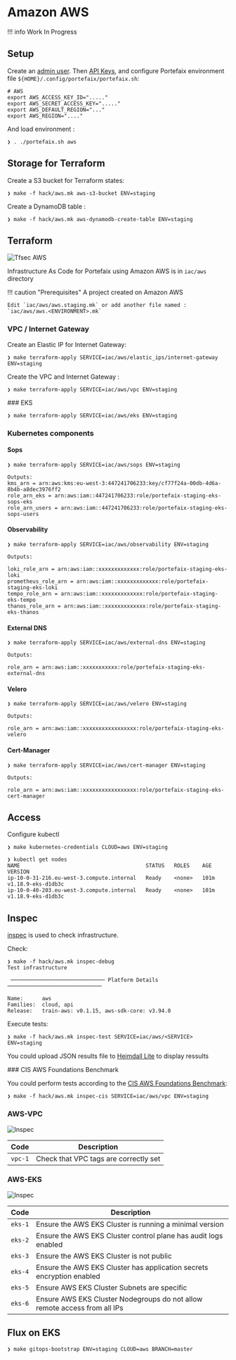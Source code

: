 # Amazon AWS

!!! info
    Work In Progress

## Setup

Create an [admin user](https://docs.aws.amazon.com/IAM/latest/UserGuide/getting-started_create-admin-group.html).
Then [API Keys](https://console.aws.amazon.com/iam/home?#/security_credentials),
and configure Portefaix environment file `${HOME}/.config/portefaix/portefaix.sh`:

```shell
# AWS
export AWS_ACCESS_KEY_ID="....."
export AWS_SECRET_ACCESS_KEY="....."
export AWS_DEFAULT_REGION="..."
export AWS_REGION="...."
```

And load environment :

```shell
❯ . ./portefaix.sh aws
```

## Storage for Terraform

Create a S3 bucket for Terraform states:

```shell
❯ make -f hack/aws.mk aws-s3-bucket ENV=staging
```

Create a DynamoDB table :

```shell
❯ make -f hack/aws.mk aws-dynamodb-create-table ENV=staging
```

## Terraform

![Tfsec AWS](https://github.com/nlamirault/portefaix/workflows/Tfsec%20AWS/badge.svg)

Infrastructure As Code for Portefaix using Amazon AWS is in
`iac/aws` directory

!!! caution "Prerequisites"
    A project created on Amazon AWS

    Edit `iac/aws/aws.staging.mk` or add another file named :
    `iac/aws/aws.<ENVIRONMENT>.mk`

### VPC / Internet Gateway

Create an Elastic IP for Internet Gateway:

```shell
❯ make terraform-apply SERVICE=iac/aws/elastic_ips/internet-gateway ENV=staging
```

Create the VPC and Internet Gateway :

```shell
❯ make terraform-apply SERVICE=iac/aws/vpc ENV=staging
```

### EKS

```shell
❯ make terraform-apply SERVICE=iac/aws/eks ENV=staging
```

### Kubernetes components

#### Sops

```shell
❯ make terraform-apply SERVICE=iac/aws/sops ENV=staging

Outputs:                                                                                                                                                
kms_arn = arn:aws:kms:eu-west-3:447241706233:key/cf77f24a-00db-4d6a-8b4b-a8dec3976ff2                     
role_arn_eks = arn:aws:iam::447241706233:role/portefaix-staging-eks-sops-eks                              
role_arn_users = arn:aws:iam::447241706233:role/portefaix-staging-eks-sops-users         
```

#### Observability

```shell
❯ make terraform-apply SERVICE=iac/aws/observability ENV=staging

Outputs:

loki_role_arn = arn:aws:iam::xxxxxxxxxxxxx:role/portefaix-staging-eks-loki
prometheus_role_arn = arn:aws:iam::xxxxxxxxxxxxx:role/portefaix-staging-eks-loki
tempo_role_arn = arn:aws:iam::xxxxxxxxxxxxx:role/portefaix-staging-eks-tempo
thanos_role_arn = arn:aws:iam::xxxxxxxxxxxxx:role/portefaix-staging-eks-thanos
```

#### External DNS

```shell
❯ make terraform-apply SERVICE=iac/aws/external-dns ENV=staging

Outputs:

role_arn = arn:aws:iam::xxxxxxxxxxx:role/portefaix-staging-eks-external-dns
```

#### Velero

```shell
❯ make terraform-apply SERVICE=iac/aws/velero ENV=staging

Outputs:

role_arn = arn:aws:iam::xxxxxxxxxxxxxxxxx:role/portefaix-staging-eks-velero
```

#### Cert-Manager

```shell
❯ make terraform-apply SERVICE=iac/aws/cert-manager ENV=staging

Outputs:

role_arn = arn:aws:iam::xxxxxxxxxxxxxxxxx:role/portefaix-staging-eks-cert-manager
```

## Access

Configure kubectl

```shell
❯ make kubernetes-credentials CLOUD=aws ENV=staging
```

```shell
❯ kubectl get nodes
NAME                                        STATUS   ROLES    AGE    VERSION
ip-10-0-31-216.eu-west-3.compute.internal   Ready    <none>   101m   v1.18.9-eks-d1db3c
ip-10-0-40-203.eu-west-3.compute.internal   Ready    <none>   101m   v1.18.9-eks-d1db3c
```

## Inspec

[inspec](http://inspec.io/) is used to check infrastructure.

Check:

```shell
❯ make -f hack/aws.mk inspec-debug
Test infrastructure

 ────────────────────────────── Platform Details ──────────────────────────────

Name:      aws
Families:  cloud, api
Release:   train-aws: v0.1.15, aws-sdk-core: v3.94.0
```

Execute tests:

```shell
❯ make -f hack/aws.mk inspec-test SERVICE=iac/aws/<SERVICE> ENV=staging
```

You could upload JSON results file to [Heimdall Lite](https://heimdall-lite.mitre.org/) to display ressults

### CIS AWS Foundations Benchmark

You could perform tests according to the [CIS AWS Foundations Benchmark](https://docs.aws.amazon.com/securityhub/latest/userguide/securityhub-standards-cis.html):

```shell
❯ make -f hack/aws.mk inspec-cis SERVICE=iac/aws/vpc ENV=staging
```

### AWS-VPC

![Inspec](../img/inspec-vpc.png)

| Code | Description|
|---|---|
| `vpc-1` | Check that VPC tags are correctly set |

### AWS-EKS

![Inspec](../img/inspec-eks.png)

| Code | Description|
|---|---|
| `eks-1` | Ensure the AWS EKS Cluster is running a minimal version |
| `eks-2` | Ensure the AWS EKS Cluster control plane has audit logs enabled |
| `eks-3` | Ensure the AWS EKS Cluster is not public |
| `eks-4` | Ensure the AWS EKS Cluster has application secrets encryption enabled |
| `eks-5` | Ensure AWS EKS Cluster Subnets are specific |
| `eks-6` | Ensure AWS EKS Cluster Nodegroups do not allow remote access from all IPs |

## Flux on EKS

```shell
❯ make gitops-bootstrap ENV=staging CLOUD=aws BRANCH=master
```
